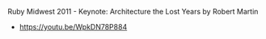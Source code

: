 Ruby Midwest 2011 - Keynote: Architecture the Lost Years by Robert Martin
* https://youtu.be/WpkDN78P884
